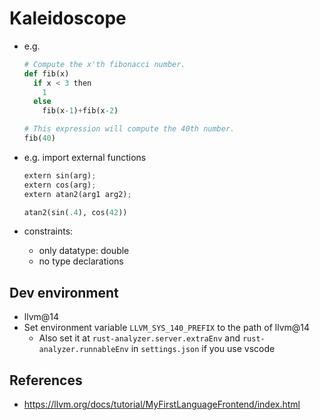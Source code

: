 # Kaleidoscope

- e.g.

  ```py
  # Compute the x'th fibonacci number.
  def fib(x)
    if x < 3 then
      1
    else
      fib(x-1)+fib(x-2)

  # This expression will compute the 40th number.
  fib(40)
  ```

- e.g. import external functions

  ```py
  extern sin(arg);
  extern cos(arg);
  extern atan2(arg1 arg2);

  atan2(sin(.4), cos(42))
  ```

- constraints:
  - only datatype: double
  - no type declarations

## Dev environment

- llvm@14
- Set environment variable `LLVM_SYS_140_PREFIX` to the path of llvm@14
  - Also set it at `rust-analyzer.server.extraEnv` and `rust-analyzer.runnableEnv` in `settings.json` if you use vscode

## References

- <https://llvm.org/docs/tutorial/MyFirstLanguageFrontend/index.html>
